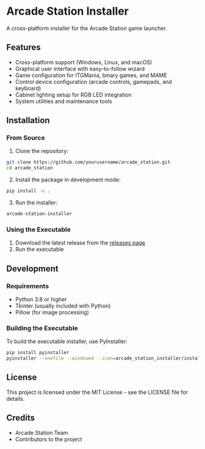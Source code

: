 # Arcade Station Installer

A cross-platform installer for the Arcade Station game launcher.

## Features

- Cross-platform support (Windows, Linux, and macOS)
- Graphical user interface with easy-to-follow wizard
- Game configuration for ITGMania, binary games, and MAME
- Control device configuration (arcade controls, gamepads, and keyboard)
- Cabinet lighting setup for RGB LED integration
- System utilities and maintenance tools

## Installation

### From Source

1. Clone the repository:
```bash
git clone https://github.com/yourusername/arcade_station.git
cd arcade_station
```

2. Install the package in development mode:
```bash
pip install -e .
```

3. Run the installer:
```bash
arcade-station-installer
```

### Using the Executable

1. Download the latest release from the [releases page](https://github.com/yourusername/arcade_station/releases)
2. Run the executable

## Development

### Requirements

- Python 3.8 or higher
- Tkinter (usually included with Python)
- Pillow (for image processing)

### Building the Executable

To build the executable installer, use PyInstaller:

```bash
pip install pyinstaller
pyinstaller --onefile --windowed --icon=arcade_station_installer/installer/resources/icon.ico arcade_station_installer/main.py
```

## License

This project is licensed under the MIT License - see the LICENSE file for details.

## Credits

- Arcade Station Team
- Contributors to the project